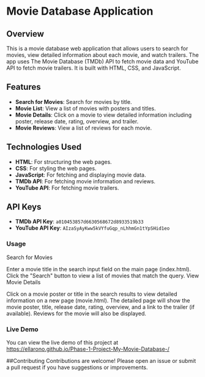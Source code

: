 # Movie Database Application

## Overview

This is a movie database web application that allows users to search for movies, view detailed information about each movie, and watch trailers. The app uses The Movie Database (TMDb) API to fetch movie data and YouTube API to fetch movie trailers. It is built with HTML, CSS, and JavaScript.

## Features

- **Search for Movies**: Search for movies by title.
- **Movie List**: View a list of movies with posters and titles.
- **Movie Details**: Click on a movie to view detailed information including poster, release date, rating, overview, and trailer.
- **Movie Reviews**: View a list of reviews for each movie.

## Technologies Used

- **HTML**: For structuring the web pages.
- **CSS**: For styling the web pages.
- **JavaScript**: For fetching and displaying movie data.
- **TMDb API**: For fetching movie information and reviews.
- **YouTube API**: For fetching movie trailers.

## API Keys

- **TMDb API Key**: `a010453857d6630568672d8933519b33`
- **YouTube API Key**: `AIzaSyAyKww5kVYfuGqp_nLhhmGn1tYpSHid1eo`

### Usage
Search for Movies

Enter a movie title in the search input field on the main page (index.html).
Click the "Search" button to view a list of movies that match the query.
View Movie Details

Click on a movie poster or title in the search results to view detailed information on a new page (movie.html).
The detailed page will show the movie poster, title, release date, rating, overview, and a link to the trailer (if available).
Reviews for the movie will also be displayed.

### Live Demo
You can view the live demo of this project at https://ellarono.github.io/Phase-1-Project-My-Movie-Database-/

##Contributing
Contributions are welcome! Please open an issue or submit a pull request if you have suggestions or improvements.
